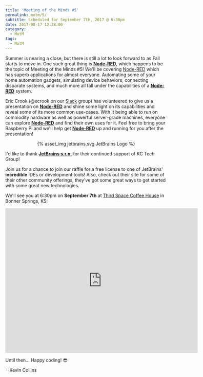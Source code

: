 ```yaml
---
title: 'Meeting of the Minds #5'
permalink: motm/5/
subtitle: Scheduled for September 7th, 2017 @ 6:30pm
date: 2017-08-17 12:38:00
category:
  - MotM
tags: 
  - MotM
---
```

Summer is nearing a close, but there is still a lot to look forward to as Fall starts to move in.  One such great thing is [**Node-RED**](http://nodered.org), which happens to be the topic of Meeting of the Minds #5!  We'll be covering [Node-RED](http://nodered.org) which has superb applications for almost everyone.  Automating some of your home automation gadgets, simulating device behaviors, connecting disparate systems, and much more all fall under the capabilities of a [**Node-RED**](http://nodered.org) system.

Eric Crook (@ecrook on our [Slack](/slack) group) has volunteered to give us a presentation on [**Node-RED**](http://nodered.org) and shine some light on its capabilities and reveal some of its more common use-cases.  With it being able to run on commodity hardware as well as powerful server-grade machines, everyone can explore [**Node-RED**](http://nodered.org) and find their own uses for it.  Feel free to bring your Raspberry Pi and we'll help get [**Node-RED**](http://nodered.org) up and running for you after the presentation!

<center>
{% asset_img jetbrains.svg JetBrains Logo %}
</center>

I'd like to thank **[JetBrains s.r.o.](https://www.jetbrains.com)** for their continued support of KC Tech Group! 

Join us for a chance to join our raffle for a free license to one of JetBrains' __incredible__ IDEs or development tools!  Also, check out their site for some of their other community offerings, they've got some great ways to get started with some great new technologies.

We'll see you at 6:30pm on **September 7th** at [Third Space Coffee House](http://www.thirdspacecoffeehouse.com) in Bonner Springs, KS:

<iframe src="https://www.google.com/maps/embed?pb=!1m18!1m12!1m3!1d3098.1937755187746!2d-94.88623368430397!3d39.056497979546336!2m3!1f0!2f0!3f0!3m2!1i1024!2i768!4f13.1!3m3!1m2!1s0x87c08ffcb912dbd1%3A0x805559ebce736d95!2s226+Oak+St%2C+Bonner+Springs%2C+KS+66012!5e0!3m2!1sen!2sus!4v1495064330926" width="600" height="450" frameborder="0" style="border:0" allowfullscreen></iframe>

Until then...  Happy coding! 😎

--Kevin Collins